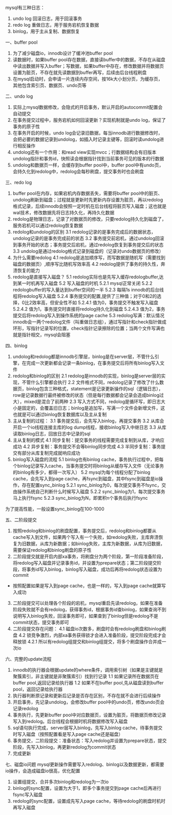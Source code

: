 mysql有三种日志：
1. undo log 回滚日志，用于回滚事务
2. redo log 重做日志，用于服务宕机恢复数据
3. binlog，用于主从复制、数据恢复

一、buffer pool
1. 为了减少磁盘io，innodb设计了缓冲池buffer pool
2. 读数据时，如果buffer pool存在数据，直接读buffer中的数据，不存在从磁盘中读出数据并写入buffer；写数据，如果buffer中存在，修改数据并将数据页设置为脏页，不存在就先读数据到buffer再写，后续由后台线程刷盘
3. 在mysql启动时，会申请一片连续内存空间，按16k大小划分页，为缓存页，其他包含索引页、数据页、undo页等


二、undo log
1. 实际上mysql数据修改，会隐式的开启事务，默认开启的autocommit配置会自动提交
2. 在事务提交过程中，服务宕机如何回滚更新？实现机制就是undo log，保证了事务的原子性
3. 在事务开启的时候，undo log会记录旧数据，每当innodb进行数据修改时，会把必要的数据记录到undolog，如插入时记录主键等，回滚时读undolog进行相反操作
4. undolog还有一个作用：和read view实现mvcc；行数据结构会有旧版本undolog指针和事务id，快照读会根据指针找到当前事务可见的版本的行数据
5. undolog和数据页一样，会缓存到buffer pool中，buffer pool中有undo页，会持久化到redolog中，redolog会每秒刷盘，提交事务时也会刷盘


三、redo log
1. buffer pool在内存，如果宕机内存数据丢失，需要将buffer pool中的脏页、undolog刷新到磁盘；过程就是更新时先更新内存设置为脏页，再以redolog格式记录，后续innodb会按照一定时机在后台线程将脏页写入磁盘；这也就是wal技术，修改数据先将日志持久化，再持久化数据
2. redolog是物理日志，记录了对数据页的修改，只要redolog持久化到磁盘了，服务宕机可以通过redolog恢复数据
3. redolog和undolog的区别
3.1 redolog记录的是事务完成后的数据状态，undolog记录的是事务完成前的状态
3.2 事务提交前宕机，通过undolog回滚到事务开始的状态；事务提交后宕机，通过redolog恢复到事务提交后的状态
3.3 undolog是通过redolog格式记录到磁盘的（记录对undo数据页的修改）
4. 为什么需要redolog
4.1 redolog是追加顺序写，而写数据是随机写（需要找到磁盘的数据页）,顺序写比随机写效率高
4.2 redolog提供了事务的持久性，奔溃恢复的能力
5. redolog是直接写入磁盘？
5.1 redolog实际也是先写入缓存redologbuffer,达到某一时机再写入磁盘
5.2 写入磁盘的时机
5.2.1 mysql正常关闭
5.2.2 redologbuffer的写入量达到buffer空间的一半
5.2.3 每隔1s innodb的后台线程将redolog写入磁盘
5.2.4 事务提交的配置,提供了三种值；对于0和2的选择，0比2效率高，但安全性不如
5.2.4.1 值为0，事务提交不触发写入磁盘
5.2.4.2 值为1，事务提交时直接将redolog持久化到磁盘
5.2.4.3 值为2，事务提交后将redolog写入到操作系统的page cache
5.3 redolog写满：默认情况innodb会一两个redolog文件（叫重做日志组），通过写指针和check指针做成环形，写指针记录写的位置，check指针记录擦除的位置；当两个文件写满也就是指针相交，mysql会阻塞

四、binlog
1. undolog和redolog都是innodb引擎层，binlog是在server层，不管什么引擎，在完成一次更新都会记录一条binlog，在事务提交后将所有binlog写入文件
2. redolog和binlog的区别
2.1 redolog是innodb的实现，binlog是server层的实现，不管什么引擎都会执行
2.2 文件格式不同，redolog记录了修改了什么数据页，binlog包含三种格式，statement是记录更新操作的sql（逻辑日志），row是记录数据行最终被修改的状态（但是每行数据都会记录会造成binlog过大），mixed是混合了前两种
2.3 写入方式不同，redolog是循环写，即日志大小是固定的，会覆盖旧日志；binlog是追加写，写满一个文件会新增文件，这也就是可以通过binlog恢复数据库以及主从复制
3. 主从复制的过程：
3.1 事务提交后，会先写入binlog，再提交事务
3.2 从库会开启一个io线程连接主库的log dump线程，接收binlog写入中继日志
3.3 从库读取binlog日志，回放日志中记录的sql
4. 主从复制的模式
4.1 同步复制：提交事务的线程需要完成复制到从库，才响应成功
4.2 异步复制：事务提交不会等binlog同步完成
4.3 半同步复制：事务提交有部分从库复制完成就响应成功
5. binlog写入磁盘的流程
5.1 binlog也有binlog cache，事务执行过程中，把每个binlog记录写入cache，当事务提交时将binlog从缓存写入文件（无论事务的binlog有多少，都得一次写入）
5.2 mysql为每个线程分配了binlog cache，会先写入到page cache，再fsync到磁盘，其中fsync到磁盘是io操作，存在配置sync_binlog
5.2.1 sync_binlog为0，每次提交事务不fsync，交由操作系统自己判断什么时候写入磁盘
5.2.2 sync_binlog为1，每次提交事务马上执行fsync
5.2.3 sync_binlog为N，即累积n个事务后执行fsync

为了提高性能，一般设置sync_binlog在100-1000

五、二阶段提交
1. 按照redolog和binlog的刷盘配置，事务提交后，redolog和binlog都要从cache写入到文件，如果两个写入有一个失败，如redolog失败，主库奔溃恢复为旧数据，从库为新数据；如binlog失败，主库为新数据，从库为旧数据，需要保证redolog和binlog刷盘的原子性
2. 二阶段提交就是开启内部xa事务，将刷盘分为两个阶段，第一阶段准备阶段，将redolog写入磁盘并记录事务id，并设置为prepare状态；第二阶段提交阶段，将事务id写入binlog，binlog写入磁盘，成功后再将redolog状态设置为commit
* 按照配置如果是写入到page cache，也是一样的，写入到page cache就算写入成功
3. 二阶段提交可以处理各个阶段的宕机，mysql重启先读redolog，如果在准备阶段失败就不会有redolog，获得事务id，根据事务id查binlog，如果查询不到说明写入binlog失败，回滚事务即可，如果查到了binlog但是redolog不是commit状态，提交事务即可
4. 二阶段提交存在问题：
4.1 磁盘io次数多，刷盘时会有redolog刷盘和binlog刷盘
4.2 锁竞争激烈，内部xa事务获得锁才会进入准备阶段，提交阶段完成才会释放锁
4.2.1 所以有redolog组提交和binlog组提交，将多个刷盘操作合并成一次io

六、完整的update流程
1. innodb的执行器会根据update的where条件，调用索引树（如果是主键就是聚簇索引，非主键就是非聚簇索引）找到行记录
1.1 如果记录所在数据页在buffer pool,返回记录给执行器
1.2 如果不在buffer pool,先从磁盘读到buffer pool，返回记录给执行器
2. 执行器判断原记录和更新后记录是否存在区别，不存在就不会进行后续操作
3. 开启事务，先记录undolog，会修改buffer pool中的undo页，修改undo页会记录redolog
4. 事务执行，先更新buffer pool中对应数据页，设置为脏页，将数据页修改记录写入到redolog。后台线程会根据时机将数据修改写入磁盘
5. sql语句执行完成，server层写入binlog，先写入binlog cache，待事务提交时写入磁盘（按照配置看是写入page cache还是磁盘）
6. 事务提交，二阶段提交：准备状态：写入redolog并设置为prepare状态，提交阶段，先写入binlog，再更新redolog为commit状态
7. 完成更新

七、磁盘io问题
mysql更新操作需要写入redolog、binlog以及数据更新，都需要io操作，会造成磁盘io很高，优化配置
1. 设置组提交，合并多次binlog和redolog为一次io
2. binlog的sync配置，设置为大于1，即多个事务提交到page cache后再进行fsync写入磁盘
3. redolog的sync配置，设置成先写入page cache，等待redolog的刷盘时机时再写入磁盘